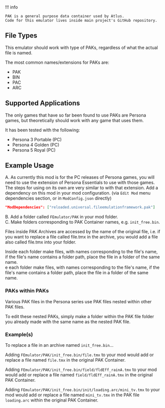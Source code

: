 !!! info

    PAK is a general purpose data container used by Atlus.  
    Code for this emulator lives inside main project's GitHub repository.  

## File Types

This emulator should work with type of PAKs, regardless of what the actual file is named. 

The most common names/extensions for PAKs are:
- PAK
- BIN
- PAC
- ARC

## Supported Applications

The only games that have so far been found to use PAKs are Persona games, but theoretically should work with any game that uses them.

It has been tested with the following:  
- Persona 3 Portable (PC)  
- Persona 4 Golden (PC)  
- Persona 5 Royal (PC)  

## Example Usage

A. As currently this mod is for the PC releases of Persona games, you will need to use the extension of Persona Essentials to use with those games. The steps for using on its own are very similar to with that extension.
Add a dependency on this mod in your mod configuration. (via `Edit Mod` menu dependencies section, or in `ModConfig.json` directly)

```json
"ModDependencies": ["reloaded.universal.fileemulationframework.pak"]
```

B. Add a folder called `FEmulator/PAK` in your mod folder.  
C. Make folders corresponding to PAK Container names, e.g. `init_free.bin`.  

Files inside PAK Archives are accessed by the name of the original file, i.e. if you want to replace a file called file.tmx in the archive, you would add a file also called file.tmx into your folder.  

Inside each folder make files, with names corresponding to the file's name, if the file's name contains a folder path, place the file in a folder of the same name.  
e each folder make files, with names corresponding to the file's name, if the file's name contains a folder path, place the file in a folder of the same name.  

### PAKs within PAKs

Various PAK files in the Persona series use PAK files nested within other PAK files. 

To edit these nested PAKs, simply make a folder within the PAK file folder you already made with the same name as the nested PAK file.

### Example(s)

To replace a file in an archive named `init_free.bin`...

Adding `FEmulator/PAK/init_free.bin/file.tmx` to your mod would add or replace a file named `file.tmx` in the original PAK Container.

Adding `FEmulator/PAK/init_free.bin/field/fldEff_rainA.tmx` to your mod would add or replace a file named `field/fldEff_rainA.tmx` in the original PAK Container.

Adding `FEmulator/PAK/init_free.bin/init/loading.arc/mini_tv.tmx` to your mod would add or replace a file named `mini_tv.tmx` in the PAK file `loading.arc` within the original PAK Container.
